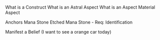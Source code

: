 
What is a Construct
What is an Astral Aspect
What is an Aspect
Material Aspect

Anchors
Mana Stone
Etched Mana Stone - Req: Identification

Manifest a Belief (I want to see a orange car today)

